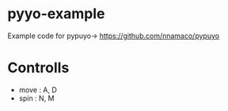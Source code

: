 # pyyo-example
Example code for pypuyo-> https://github.com/nnamaco/pypuyo

# Controlls
- move : A, D  
- spin : N, M
